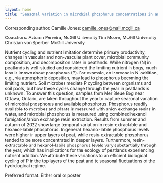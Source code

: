 ```yaml
---
layout: home
title: "Seasonal variation in microbial phosphorus concentrations in an ombrotrophic bog in southern Ontario"
---
```



Corresponding author: Camille Jones: camille.jones@mail.mcgill.ca

Coauthors: Autumn Perreira, McGill University
 Tim Moore, McGill University
 Christian von Sperber, McGill University 

Nutrient cycling and nutrient limitation determine primary productivity, changes in vascular and non-vascular plant cover, microbial community composition, and decomposition rates in peatlands. While nitrogen (N) in peatlands is well-studied and considered the limiting nutrient in bogs, much less is known about phosphorus (P). For example, an increase in N-addition, e.g., via atmospheric deposition, may lead to phosphorus becoming the limiting nutrient.
 Soil microbes mediate P cycling between organisms and soil pools, but how these cycles change through the year in peatlands is unknown. To answer this question, samples from Mer Bleue Bog near Ottawa, Ontario, are taken throughout the year to capture seasonal variation of microbial phosphorus and available phosphorus. Phosphorus readily available to microbes and plants is measured with anion exchange resins in water, and microbial phosphorus is measured using combined hexanol fumigation/anion exchange resin extraction. Results from summer and autumn of 2022 show large temporal variation in resin-extractable and hexanol-labile phosphorus. In general, hexanol-labile phosphorus levels were higher in upper layers of peat, while resin-extractable phosphorus tended to be more concentrated in deeper layers. Furthermore, resin-extractable and hexanol-labile phosphorus levels vary substantially through the year, which has implications for the ecology of peatlands experiencing nutrient addition. We attribute these variations to an efficient biological cycling of P in the top layers of the peat and to seasonal fluctuations of the hydrological regime.

Preferred format: Either oral or poster
